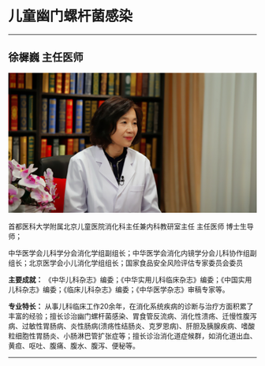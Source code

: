 # 儿童幽门螺杆菌感染

---

## 徐樨巍 主任医师

![1679228756223](image/c05_017/1679228756223.png)

首都医科大学附属北京儿童医院消化科主任兼内科教研室主任 主任医师 博士生导师；

中华医学会儿科学分会消化学组副组长；中华医学会消化内镜学分会儿科协作组副组长；北京医学会小儿消化学组组长；国家食品安全风险评估专家委员会委员


**主要成就：** 《中华儿科杂志》编委；《中华实用儿科临床杂志》编委；《中国实用儿科杂志》编委；《临床儿科杂志》编委；《中华医学杂志》审稿专家等。


**专业特长：** 从事儿科临床工作20余年，在消化系统疾病的诊断与治疗方面积累了丰富的经验；擅长诊治幽门螺杆菌感染、胃食管反流病、消化性溃疡、迁慢性腹泻病、过敏性胃肠病、炎性肠病(溃疡性结肠炎、克罗恩病)、肝胆及胰腺疾病、嗜酸粒细胞性胃肠炎、小肠淋巴管扩张症等；擅长诊治消化道症候群，如消化道出血、黄疸、呕吐、腹痛、腹水、腹泻、便秘等。

---
